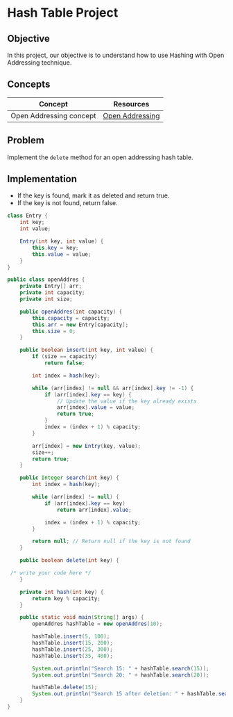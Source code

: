 # Hash Table Project


## Objective

In this project, our objective is to understand how to use Hashing with Open Addressing technique.


## Concepts

|Concept|	Resources|
|-------|----------|
|Open Addressing concept|[Open Addressing](https://www.scaler.com/topics/data-structures/open-addressing/)|



   
## Problem

Implement the `delete` method for an open addressing hash table. 

## Implementation

- If the key is found, mark it as deleted and return true.
- If the key is not found, return false.

```java
class Entry {
    int key;
    int value;

    Entry(int key, int value) {
        this.key = key;
        this.value = value;
    }
}

public class openAddres {
    private Entry[] arr;
    private int capacity;
    private int size;

    public openAddres(int capacity) {
        this.capacity = capacity;
        this.arr = new Entry[capacity];
        this.size = 0;
    }

    public boolean insert(int key, int value) {
        if (size == capacity)
            return false;

        int index = hash(key);

        while (arr[index] != null && arr[index].key != -1) {
            if (arr[index].key == key) {
                // Update the value if the key already exists
                arr[index].value = value;
                return true;
            }
            index = (index + 1) % capacity;
        }

        arr[index] = new Entry(key, value);
        size++;
        return true;
    }

    public Integer search(int key) {
        int index = hash(key);

        while (arr[index] != null) {
            if (arr[index].key == key)
                return arr[index].value;

            index = (index + 1) % capacity;
        }

        return null; // Return null if the key is not found
    }

    public boolean delete(int key) {

 /* write your code here */
    }

    private int hash(int key) {
        return key % capacity;
    }

    public static void main(String[] args) {
        openAddres hashTable = new openAddres(10);

        hashTable.insert(5, 100);
        hashTable.insert(15, 200);
        hashTable.insert(25, 300);
        hashTable.insert(35, 400);

        System.out.println("Search 15: " + hashTable.search(15)); 
        System.out.println("Search 20: " + hashTable.search(20)); 

        hashTable.delete(15);
        System.out.println("Search 15 after deletion: " + hashTable.search(15)); 
    }
}

```
